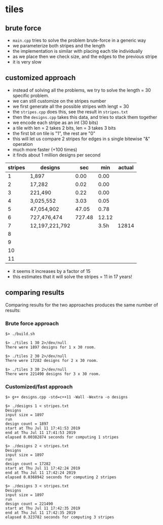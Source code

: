 # tiles


## brute force
* ```main.cpp``` tries to solve the problem brute-force in a generic way
* we parameterize both stripes and the length
* the implementation is similar with placing each tile individually
* as we place then we check size, and the edges to the previous stripe
* it is very slow

## customized approach
* instead of solving all the problems, we try to solve the length = 30 specific problem.
* we can still customize on the stripes number
* we first generate all the possible stripes with lengt = 30
* the ```stripes.cpp``` does this, see the result in ```stripes.txt```
* then the ```designs.cpp``` takes this data, and tries to stack them together
* we encode each stripe as an int (30 bits)
* a tile with len = 2 takes 2 bits, len = 3 takes 3 bits
* the first bit on tile is "1", the rest are "0"
* this will let us compare 2 stripes for edges in s single bitewise "&" operation
* much more faster (+100 times)
* it finds about 1 million designs per second

stripes	| designs | 	sec     | 	min	| actual
------- | --------|------------|------|--------
1 	    |  1,897  | 	 0.00 	|  0.00 | 	 
2 	    |  17,282 | 	 0.02 	|  0.00 	|  
3 	    |  221,490 |  0.22  	|  0.00 	|  
4 	    |  3,025,552 	|  3.03 |  0.05 	|  
5 	    |  47,054,902 | 47.05  | 	 0.78 | 
6 	    |  727,476,474 | 727.48 |  12.12 	|  
7 	    | 12,197,221,792 |         |   3.5h      |  12814
8 	    | 		       	|         |         | 
9 	    | 		       	|         |         | 
10 	    | 		       	|         |         | 
11 	    | 		       	|         |         | 

* it seems it increases by a factor of 15
* this estimates that it will solve the stripes = 11 in 17 years!

## comparing results

Comparing results for the two approaches produces the same number of results:
### Brute force approach
```
$> ./build.sh

$> ./tiles 1 30 2>/dev/null
There were 1897 designs for 1 x 30 room.

$> ./tiles 2 30 2>/dev/null
There were 17282 designs for 2 x 30 room.

$> ./tiles 3 30 2>/dev/null
There were 221490 designs for 3 x 30 room.

```
### Customized/fast approach
```
$> g++ designs.cpp -std=c++11 -Wall -Wextra -o designs

$> ./designs 1 < stripes.txt
Designs
input size = 1897
run
design count = 1897
start at Thu Jul 11 17:41:53 2019
end at Thu Jul 11 17:41:53 2019
elapsed 0.00382874 seconds for computing 1 stripes

$> ./designs 2 < stripes.txt
Designs
input size = 1897
run
design count = 17282
start at Thu Jul 11 17:42:24 2019
end at Thu Jul 11 17:42:24 2019
elapsed 0.0368942 seconds for computing 2 stripes

$> ./designs 3 < stripes.txt
Designs
input size = 1897
run
design count = 221490
start at Thu Jul 11 17:42:35 2019
end at Thu Jul 11 17:42:35 2019
elapsed 0.323782 seconds for computing 3 stripes
```






